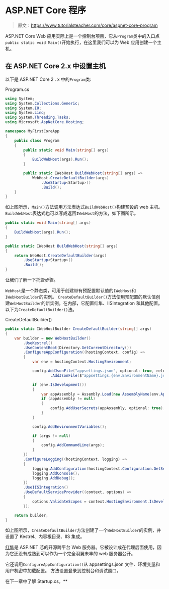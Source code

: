 # ASP.NET Core 程序

> 原文：<https://www.tutorialsteacher.com/core/aspnet-core-program>

ASP.NET Core Web 应用实际上是一个控制台项目，它从`Program`类中的入口点`public static void Main()`开始执行，在这里我们可以为 Web 应用创建一个主机。

## 在 ASP.NET Core 2.x 中设置主机

以下是 ASP.NET Core 2 . x 中的`Program`类:

Program.cs 

```cs
using System;
using System.Collections.Generic;
using System.IO;
using System.Linq;
using System.Threading.Tasks;
using Microsoft.AspNetCore.Hosting;

namespace MyFirstCoreApp
{
    public class Program
    {
        public static void Main(string[] args)
        {
            BuildWebHost(args).Run();
        }

        public static IWebHost BuildWebHost(string[] args) =>
            WebHost.CreateDefaultBuilder(args)
                .UseStartup<Startup>()
                .Build();
    }
} 
```

如上图所示，`Main()`方法调用方法表达式`BuildWebHost()`构建预设的 web 主机。`BuildWebHost`表达式也可以写成返回`IWebHost`的方法，如下图所示。

```cs
public static void Main(string[] args)
{
    BuildWebHost(args).Run();
}

public static IWebHost BuildWebHost(string[] args) 
{
    return WebHost.CreateDefaultBuilder(args)
        .UseStartup<Startup>()
        .Build();
} 
```

让我们了解一下托管步骤。

`WebHost`是一个静态类，可用于创建带有预配置默认值的`IWebHost`和`IWebHostBuilder`的实例。 `CreateDefaultBuilder()`方法使用预配置的默认值创建`WebHostBuilder`的新实例。在内部，它配置红隼、IISIntegration 和其他配置。 以下为`CreateDefaultBuilder()`法。

CreateDefaultBuilder() 

```cs
public static IWebHostBuilder CreateDefaultBuilder(string[] args)
{
    var builder = new WebHostBuilder()
        .UseKestrel()
        .UseContentRoot(Directory.GetCurrentDirectory())
        .ConfigureAppConfiguration((hostingContext, config) =>
        {
            var env = hostingContext.HostingEnvironment;

            config.AddJsonFile("appsettings.json", optional: true, reloadOnChange: true)
                    .AddJsonFile($"appsettings.{env.EnvironmentName}.json", optional: true, reloadOnChange: true);

            if (env.IsDevelopment())
            {
                var appAssembly = Assembly.Load(new AssemblyName(env.ApplicationName));
                if (appAssembly != null)
                {
                    config.AddUserSecrets(appAssembly, optional: true);
                }
            }

            config.AddEnvironmentVariables();

            if (args != null)
            {
                config.AddCommandLine(args);
            }
        })
        .ConfigureLogging((hostingContext, logging) =>
        {
            logging.AddConfiguration(hostingContext.Configuration.GetSection("Logging"));
            logging.AddConsole();
            logging.AddDebug();
        })
        .UseIISIntegration()
        .UseDefaultServiceProvider((context, options) =>
        {
            options.ValidateScopes = context.HostingEnvironment.IsDevelopment();
        });

    return builder;
} 
```

如上图所示，`CreateDefaultBuilder`方法创建了一个`WebHostBuilder`的实例，并设置了 Kestrel、内容根目录、IIS 集成。

[红隼](https://github.com/aspnet/KestrelHttpServer)是 ASP.NET 芯的开源跨平台 Web 服务器。它被设计成在代理后面使用，因为它还没有成熟到可以作为一个完全羽翼未丰的 web 服务器公开。

它还调用`ConfigureAppConfiguration()`从 appsettings.json 文件、环境变量和用户机密中加载配置。 方法设置登录到控制台和调试窗口。

在下一章中了解 Startup.cs。**